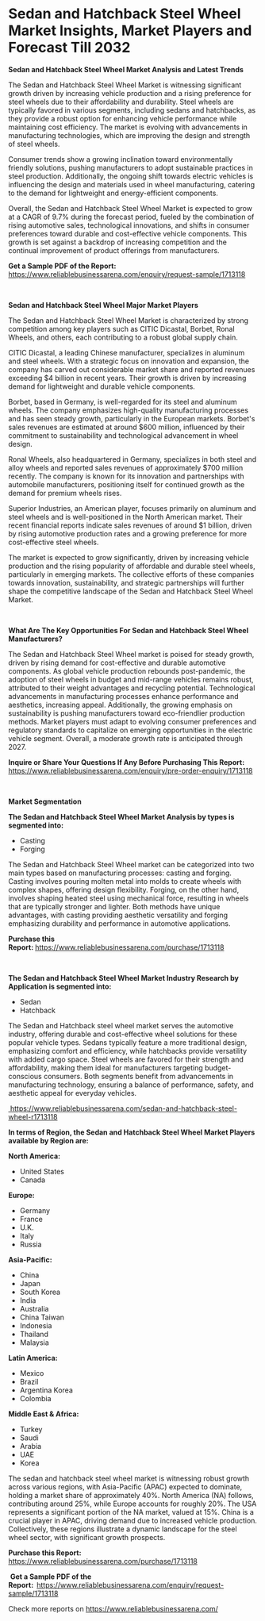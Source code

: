 <p><h1>Sedan and Hatchback Steel Wheel Market Insights, Market Players and Forecast Till 2032</h1></p><p><strong>Sedan and Hatchback Steel Wheel Market Analysis and Latest Trends</strong></p>
<p><p>The Sedan and Hatchback Steel Wheel Market is witnessing significant growth driven by increasing vehicle production and a rising preference for steel wheels due to their affordability and durability. Steel wheels are typically favored in various segments, including sedans and hatchbacks, as they provide a robust option for enhancing vehicle performance while maintaining cost efficiency. The market is evolving with advancements in manufacturing technologies, which are improving the design and strength of steel wheels.</p><p>Consumer trends show a growing inclination toward environmentally friendly solutions, pushing manufacturers to adopt sustainable practices in steel production. Additionally, the ongoing shift towards electric vehicles is influencing the design and materials used in wheel manufacturing, catering to the demand for lightweight and energy-efficient components.</p><p>Overall, the Sedan and Hatchback Steel Wheel Market is expected to grow at a CAGR of 9.7% during the forecast period, fueled by the combination of rising automotive sales, technological innovations, and shifts in consumer preferences toward durable and cost-effective vehicle components. This growth is set against a backdrop of increasing competition and the continual improvement of product offerings from manufacturers.</p></p>
<p><strong>Get a Sample PDF of the Report:&nbsp;</strong> <a href="https://www.reliablebusinessarena.com/enquiry/request-sample/1713118?utm_campaign=3015&utm_medium=2&utm_source=Github&utm_content=ia&utm_term=28032025&utm_id=sedan-and-hatchback-steel-wheel">https://www.reliablebusinessarena.com/enquiry/request-sample/1713118</a></p>
<p>&nbsp;</p>
<p><strong>Sedan and Hatchback Steel Wheel Major Market Players</strong></p>
<p><p>The Sedan and Hatchback Steel Wheel Market is characterized by strong competition among key players such as CITIC Dicastal, Borbet, Ronal Wheels, and others, each contributing to a robust global supply chain. </p><p>CITIC Dicastal, a leading Chinese manufacturer, specializes in aluminum and steel wheels. With a strategic focus on innovation and expansion, the company has carved out considerable market share and reported revenues exceeding $4 billion in recent years. Their growth is driven by increasing demand for lightweight and durable vehicle components.</p><p>Borbet, based in Germany, is well-regarded for its steel and aluminum wheels. The company emphasizes high-quality manufacturing processes and has seen steady growth, particularly in the European markets. Borbet's sales revenues are estimated at around $600 million, influenced by their commitment to sustainability and technological advancement in wheel design.</p><p>Ronal Wheels, also headquartered in Germany, specializes in both steel and alloy wheels and reported sales revenues of approximately $700 million recently. The company is known for its innovation and partnerships with automobile manufacturers, positioning itself for continued growth as the demand for premium wheels rises.</p><p>Superior Industries, an American player, focuses primarily on aluminum and steel wheels and is well-positioned in the North American market. Their recent financial reports indicate sales revenues of around $1 billion, driven by rising automotive production rates and a growing preference for more cost-effective steel wheels.</p><p>The market is expected to grow significantly, driven by increasing vehicle production and the rising popularity of affordable and durable steel wheels, particularly in emerging markets. The collective efforts of these companies towards innovation, sustainability, and strategic partnerships will further shape the competitive landscape of the Sedan and Hatchback Steel Wheel Market.</p></p>
<p>&nbsp;</p>
<p><strong>What Are The Key Opportunities For Sedan and Hatchback Steel Wheel Manufacturers?</strong></p>
<p><p>The Sedan and Hatchback Steel Wheel market is poised for steady growth, driven by rising demand for cost-effective and durable automotive components. As global vehicle production rebounds post-pandemic, the adoption of steel wheels in budget and mid-range vehicles remains robust, attributed to their weight advantages and recycling potential. Technological advancements in manufacturing processes enhance performance and aesthetics, increasing appeal. Additionally, the growing emphasis on sustainability is pushing manufacturers toward eco-friendlier production methods. Market players must adapt to evolving consumer preferences and regulatory standards to capitalize on emerging opportunities in the electric vehicle segment. Overall, a moderate growth rate is anticipated through 2027.</p></p>
<p><strong>Inquire or Share Your Questions If Any Before Purchasing This Report:</strong> <a href="https://www.reliablebusinessarena.com/enquiry/pre-order-enquiry/1713118?utm_campaign=3015&utm_medium=2&utm_source=Github&utm_content=ia&utm_term=28032025&utm_id=sedan-and-hatchback-steel-wheel">https://www.reliablebusinessarena.com/enquiry/pre-order-enquiry/1713118</a></p>
<p>&nbsp;</p>
<p><strong>Market Segmentation</strong></p>
<p><strong>The Sedan and Hatchback Steel Wheel Market Analysis by types is segmented into:</strong></p>
<p><ul><li>Casting</li><li>Forging</li></ul></p>
<p><p>The Sedan and Hatchback Steel Wheel market can be categorized into two main types based on manufacturing processes: casting and forging. Casting involves pouring molten metal into molds to create wheels with complex shapes, offering design flexibility. Forging, on the other hand, involves shaping heated steel using mechanical force, resulting in wheels that are typically stronger and lighter. Both methods have unique advantages, with casting providing aesthetic versatility and forging emphasizing durability and performance in automotive applications.</p></p>
<p><strong>Purchase this Report:&nbsp;</strong><a href="https://www.reliablebusinessarena.com/purchase/1713118?utm_campaign=3015&utm_medium=2&utm_source=Github&utm_content=ia&utm_term=28032025&utm_id=sedan-and-hatchback-steel-wheel">https://www.reliablebusinessarena.com/purchase/1713118</a></p>
<p>&nbsp;</p>
<p><strong>The Sedan and Hatchback Steel Wheel Market Industry Research by Application is segmented into:</strong></p>
<p><ul><li>Sedan</li><li>Hatchback</li></ul></p>
<p><p>The Sedan and Hatchback steel wheel market serves the automotive industry, offering durable and cost-effective wheel solutions for these popular vehicle types. Sedans typically feature a more traditional design, emphasizing comfort and efficiency, while hatchbacks provide versatility with added cargo space. Steel wheels are favored for their strength and affordability, making them ideal for manufacturers targeting budget-conscious consumers. Both segments benefit from advancements in manufacturing technology, ensuring a balance of performance, safety, and aesthetic appeal for everyday vehicles.</p></p>
<p><a href="https://www.reliablebusinessarena.com/sedan-and-hatchback-steel-wheel-r1713118?utm_campaign=3015&utm_medium=2&utm_source=Github&utm_content=ia&utm_term=28032025&utm_id=sedan-and-hatchback-steel-wheel">&nbsp;https://www.reliablebusinessarena.com/sedan-and-hatchback-steel-wheel-r1713118</a></p>
<p><strong>In terms of Region, the Sedan and Hatchback Steel Wheel Market Players available by Region are:</strong></p>
<p>
    <p> <strong> North America: </strong>
        <ul>
            <li>United States</li>
            <li>Canada</li>
        </ul>
        </p> 
    <p> <strong> Europe: </strong>
        <ul>
            <li>Germany</li>
            <li>France</li>
            <li>U.K.</li>
            <li>Italy</li>
            <li>Russia</li>
        </ul>
        </p> 
    <p> <strong> Asia-Pacific: </strong>
        <ul>
            <li>China</li>
            <li>Japan</li>
            <li>South Korea</li>
            <li>India</li>
            <li>Australia</li>
            <li>China Taiwan</li>
            <li>Indonesia</li>
            <li>Thailand</li>
            <li>Malaysia</li>
        </ul>
        </p> 
    <p> <strong> Latin America: </strong>
        <ul>
            <li>Mexico</li>
            <li>Brazil</li>
            <li>Argentina Korea</li>
            <li>Colombia</li>
        </ul>
        </p> 
    <p> <strong> Middle East & Africa: </strong>
        <ul>
            <li>Turkey</li>
            <li>Saudi</li>
            <li>Arabia</li>
            <li>UAE</li>
            <li>Korea</li>
        </ul>
    </p>
    </p>
<p><p>The sedan and hatchback steel wheel market is witnessing robust growth across various regions, with Asia-Pacific (APAC) expected to dominate, holding a market share of approximately 40%. North America (NA) follows, contributing around 25%, while Europe accounts for roughly 20%. The USA represents a significant portion of the NA market, valued at 15%. China is a crucial player in APAC, driving demand due to increased vehicle production. Collectively, these regions illustrate a dynamic landscape for the steel wheel sector, with significant growth prospects.</p></p>
<p><strong>Purchase this Report: </strong><a href="https://www.reliablebusinessarena.com/purchase/1713118?utm_campaign=3015&utm_medium=2&utm_source=Github&utm_content=ia&utm_term=28032025&utm_id=sedan-and-hatchback-steel-wheel">https://www.reliablebusinessarena.com/purchase/1713118</a></p>
<p>&nbsp;<strong>Get a Sample PDF of the Report:&nbsp;&nbsp;</strong><a href="https://www.reliablebusinessarena.com/enquiry/request-sample/1713118?utm_campaign=3015&utm_medium=2&utm_source=Github&utm_content=ia&utm_term=28032025&utm_id=sedan-and-hatchback-steel-wheel">https://www.reliablebusinessarena.com/enquiry/request-sample/1713118</a></p>
<p><strong></strong></p>
<p>Check more reports on <a href="https://www.reliablebusinessarena.com/?utm_campaign=3015&utm_medium=2&utm_source=Github&utm_content=ia&utm_term=28032025&utm_id=sedan-and-hatchback-steel-wheel">https://www.reliablebusinessarena.com/</a></p>